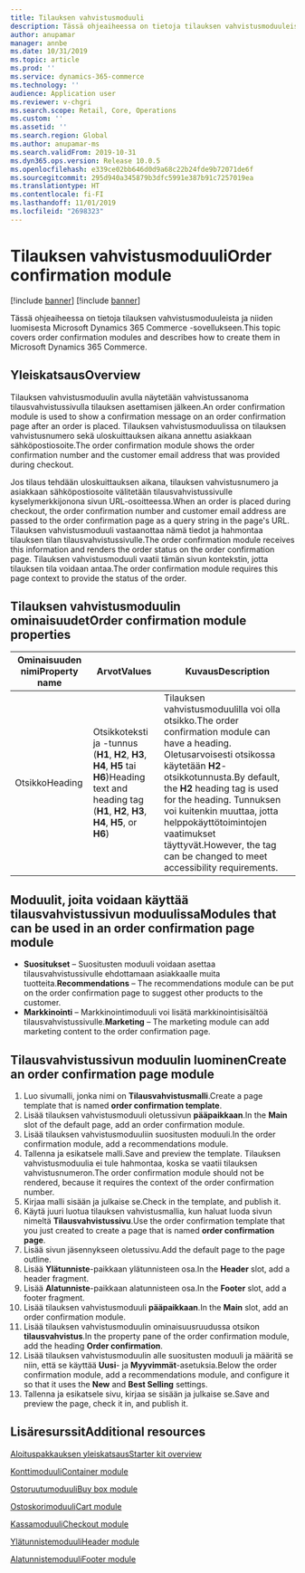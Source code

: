 ```yaml
---
title: Tilauksen vahvistusmoduuli
description: Tässä ohjeaiheessa on tietoja tilauksen vahvistusmoduuleista ja niiden luomisesta Microsoft Dynamics 365 Commerce -sovellukseen.
author: anupamar
manager: annbe
ms.date: 10/31/2019
ms.topic: article
ms.prod: ''
ms.service: dynamics-365-commerce
ms.technology: ''
audience: Application user
ms.reviewer: v-chgri
ms.search.scope: Retail, Core, Operations
ms.custom: ''
ms.assetid: ''
ms.search.region: Global
ms.author: anupamar-ms
ms.search.validFrom: 2019-10-31
ms.dyn365.ops.version: Release 10.0.5
ms.openlocfilehash: e339ce02bb646d0d9a68c22b24fde9b72071de6f
ms.sourcegitcommit: 295d940a345879b3dfc5991e387b91c7257019ea
ms.translationtype: HT
ms.contentlocale: fi-FI
ms.lasthandoff: 11/01/2019
ms.locfileid: "2698323"
---
```

# <a name="order-confirmation-module"></a><span data-ttu-id="c3405-103">Tilauksen vahvistusmoduuli</span><span class="sxs-lookup"><span data-stu-id="c3405-103">Order confirmation module</span></span>

[!include [banner](includes/preview-banner.md)]
[!include [banner](includes/banner.md)]

<span data-ttu-id="c3405-104">Tässä ohjeaiheessa on tietoja tilauksen vahvistusmoduuleista ja niiden luomisesta Microsoft Dynamics 365 Commerce -sovellukseen.</span><span class="sxs-lookup"><span data-stu-id="c3405-104">This topic covers order confirmation modules and describes how to create them in Microsoft Dynamics 365 Commerce.</span></span>

## <a name="overview"></a><span data-ttu-id="c3405-105">Yleiskatsaus</span><span class="sxs-lookup"><span data-stu-id="c3405-105">Overview</span></span>

<span data-ttu-id="c3405-106">Tilauksen vahvistusmoduulin avulla näytetään vahvistussanoma tilausvahvistussivulla tilauksen asettamisen jälkeen.</span><span class="sxs-lookup"><span data-stu-id="c3405-106">An order confirmation module is used to show a confirmation message on an order confirmation page after an order is placed.</span></span> <span data-ttu-id="c3405-107">Tilauksen vahvistusmoduulissa on tilauksen vahvistusnumero sekä uloskuittauksen aikana annettu asiakkaan sähköpostiosoite.</span><span class="sxs-lookup"><span data-stu-id="c3405-107">The order confirmation module shows the order confirmation number and the customer email address that was provided during checkout.</span></span>

<span data-ttu-id="c3405-108">Jos tilaus tehdään uloskuittauksen aikana, tilauksen vahvistusnumero ja asiakkaan sähköpostiosoite välitetään tilausvahvistussivulle kyselymerkkijonona sivun URL-osoitteessa.</span><span class="sxs-lookup"><span data-stu-id="c3405-108">When an order is placed during checkout, the order confirmation number and customer email address are passed to the order confirmation page as a query string in the page's URL.</span></span> <span data-ttu-id="c3405-109">Tilauksen vahvistusmoduuli vastaanottaa nämä tiedot ja hahmontaa tilauksen tilan tilausvahvistussivulle.</span><span class="sxs-lookup"><span data-stu-id="c3405-109">The order confirmation module receives this information and renders the order status on the order confirmation page.</span></span> <span data-ttu-id="c3405-110">Tilauksen vahvistusmoduuli vaatii tämän sivun kontekstin, jotta tilauksen tila voidaan antaa.</span><span class="sxs-lookup"><span data-stu-id="c3405-110">The order confirmation module requires this page context to provide the status of the order.</span></span>

## <a name="order-confirmation-module-properties"></a><span data-ttu-id="c3405-111">Tilauksen vahvistusmoduulin ominaisuudet</span><span class="sxs-lookup"><span data-stu-id="c3405-111">Order confirmation module properties</span></span>

| <span data-ttu-id="c3405-112">Ominaisuuden nimi</span><span class="sxs-lookup"><span data-stu-id="c3405-112">Property name</span></span> | <span data-ttu-id="c3405-113">Arvot</span><span class="sxs-lookup"><span data-stu-id="c3405-113">Values</span></span> | <span data-ttu-id="c3405-114">Kuvaus</span><span class="sxs-lookup"><span data-stu-id="c3405-114">Description</span></span> |
|---------------|--------|-------------|
| <span data-ttu-id="c3405-115">Otsikko</span><span class="sxs-lookup"><span data-stu-id="c3405-115">Heading</span></span>       | <span data-ttu-id="c3405-116">Otsikkoteksti ja -tunnus (**H1**, **H2**, **H3**, **H4**, **H5** tai **H6**)</span><span class="sxs-lookup"><span data-stu-id="c3405-116">Heading text and heading tag (**H1**, **H2**, **H3**, **H4**, **H5**, or **H6**)</span></span> | <span data-ttu-id="c3405-117">Tilauksen vahvistusmoduulilla voi olla otsikko.</span><span class="sxs-lookup"><span data-stu-id="c3405-117">The order confirmation module can have a heading.</span></span> <span data-ttu-id="c3405-118">Oletusarvoisesti otsikossa käytetään **H2**-otsikkotunnusta.</span><span class="sxs-lookup"><span data-stu-id="c3405-118">By default, the **H2** heading tag is used for the heading.</span></span> <span data-ttu-id="c3405-119">Tunnuksen voi kuitenkin muuttaa, jotta helppokäyttötoimintojen vaatimukset täyttyvät.</span><span class="sxs-lookup"><span data-stu-id="c3405-119">However, the tag can be changed to meet accessibility requirements.</span></span> |

## <a name="modules-that-can-be-used-in-an-order-confirmation-page-module"></a><span data-ttu-id="c3405-120">Moduulit, joita voidaan käyttää tilausvahvistussivun moduulissa</span><span class="sxs-lookup"><span data-stu-id="c3405-120">Modules that can be used in an order confirmation page module</span></span> 

- <span data-ttu-id="c3405-121">**Suositukset** – Suositusten moduuli voidaan asettaa tilausvahvistussivulle ehdottamaan asiakkaalle muita tuotteita.</span><span class="sxs-lookup"><span data-stu-id="c3405-121">**Recommendations** – The recommendations module can be put on the order confirmation page to suggest other products to the customer.</span></span>
- <span data-ttu-id="c3405-122">**Markkinointi** – Markkinointimoduuli voi lisätä markkinointisisältöä tilausvahvistussivulle.</span><span class="sxs-lookup"><span data-stu-id="c3405-122">**Marketing** – The marketing module can add marketing content to the order confirmation page.</span></span>

## <a name="create-an-order-confirmation-page-module"></a><span data-ttu-id="c3405-123">Tilausvahvistussivun moduulin luominen</span><span class="sxs-lookup"><span data-stu-id="c3405-123">Create an order confirmation page module</span></span>

1. <span data-ttu-id="c3405-124">Luo sivumalli, jonka nimi on **Tilausvahvistusmalli**.</span><span class="sxs-lookup"><span data-stu-id="c3405-124">Create a page template that is named **order confirmation template**.</span></span>
1. <span data-ttu-id="c3405-125">Lisää tilauksen vahvistusmoduuli oletussivun **pääpaikkaan**.</span><span class="sxs-lookup"><span data-stu-id="c3405-125">In the **Main** slot of the default page, add an order confirmation module.</span></span>
1. <span data-ttu-id="c3405-126">Lisää tilauksen vahvistusmoduuliin suositusten moduuli.</span><span class="sxs-lookup"><span data-stu-id="c3405-126">In the order confirmation module, add a recommendations module.</span></span>
1. <span data-ttu-id="c3405-127">Tallenna ja esikatsele malli.</span><span class="sxs-lookup"><span data-stu-id="c3405-127">Save and preview the template.</span></span> <span data-ttu-id="c3405-128">Tilauksen vahvistusmoduulia ei tule hahmontaa, koska se vaatii tilauksen vahvistusnumeron.</span><span class="sxs-lookup"><span data-stu-id="c3405-128">The order confirmation module should not be rendered, because it requires the context of the order confirmation number.</span></span>
1. <span data-ttu-id="c3405-129">Kirjaa malli sisään ja julkaise se.</span><span class="sxs-lookup"><span data-stu-id="c3405-129">Check in the template, and publish it.</span></span>
1. <span data-ttu-id="c3405-130">Käytä juuri luotua tilauksen vahvistusmallia, kun haluat luoda sivun nimeltä **Tilausvahvistussivu**.</span><span class="sxs-lookup"><span data-stu-id="c3405-130">Use the order confirmation template that you just created to create a page that is named **order confirmation page**.</span></span>
1. <span data-ttu-id="c3405-131">Lisää sivun jäsennykseen oletussivu.</span><span class="sxs-lookup"><span data-stu-id="c3405-131">Add the default page to the page outline.</span></span>
1. <span data-ttu-id="c3405-132">Lisää **Ylätunniste**-paikkaan ylätunnisteen osa.</span><span class="sxs-lookup"><span data-stu-id="c3405-132">In the **Header** slot, add a header fragment.</span></span>
1. <span data-ttu-id="c3405-133">Lisää **Alatunniste**-paikkaan alatunnisteen osa.</span><span class="sxs-lookup"><span data-stu-id="c3405-133">In the **Footer** slot, add a footer fragment.</span></span>
1. <span data-ttu-id="c3405-134">Lisää tilauksen vahvistusmoduuli **pääpaikkaan**.</span><span class="sxs-lookup"><span data-stu-id="c3405-134">In the **Main** slot, add an order confirmation module.</span></span>
1. <span data-ttu-id="c3405-135">Lisää tilauksen vahvistusmoduulin ominaisuusruudussa otsikon **tilausvahvistus**.</span><span class="sxs-lookup"><span data-stu-id="c3405-135">In the property pane of the order confirmation module, add the heading **Order confirmation**.</span></span>
1. <span data-ttu-id="c3405-136">Lisää tilauksen vahvistusmoduulin alle suositusten moduuli ja määritä se niin, että se käyttää **Uusi**- ja **Myyvimmät**-asetuksia.</span><span class="sxs-lookup"><span data-stu-id="c3405-136">Below the order confirmation module, add a recommendations module, and configure it so that it uses the **New** and **Best Selling** settings.</span></span>
1. <span data-ttu-id="c3405-137">Tallenna ja esikatsele sivu, kirjaa se sisään ja julkaise se.</span><span class="sxs-lookup"><span data-stu-id="c3405-137">Save and preview the page, check it in, and publish it.</span></span>

## <a name="additional-resources"></a><span data-ttu-id="c3405-138">Lisäresurssit</span><span class="sxs-lookup"><span data-stu-id="c3405-138">Additional resources</span></span>

[<span data-ttu-id="c3405-139">Aloituspakkauksen yleiskatsaus</span><span class="sxs-lookup"><span data-stu-id="c3405-139">Starter kit overview</span></span>](starter-kit-overview.md)

[<span data-ttu-id="c3405-140">Konttimoduuli</span><span class="sxs-lookup"><span data-stu-id="c3405-140">Container module</span></span>](add-container-module.md)

[<span data-ttu-id="c3405-141">Ostoruutumoduuli</span><span class="sxs-lookup"><span data-stu-id="c3405-141">Buy box module</span></span>](add-buy-box.md)

[<span data-ttu-id="c3405-142">Ostoskorimoduuli</span><span class="sxs-lookup"><span data-stu-id="c3405-142">Cart module</span></span>](add-cart-module.md)

[<span data-ttu-id="c3405-143">Kassamoduuli</span><span class="sxs-lookup"><span data-stu-id="c3405-143">Checkout module</span></span>](add-checkout-module.md)

[<span data-ttu-id="c3405-144">Ylätunnistemoduuli</span><span class="sxs-lookup"><span data-stu-id="c3405-144">Header module</span></span>](author-header-module.md)

[<span data-ttu-id="c3405-145">Alatunnistemoduuli</span><span class="sxs-lookup"><span data-stu-id="c3405-145">Footer module</span></span>](author-footer-module.md)
